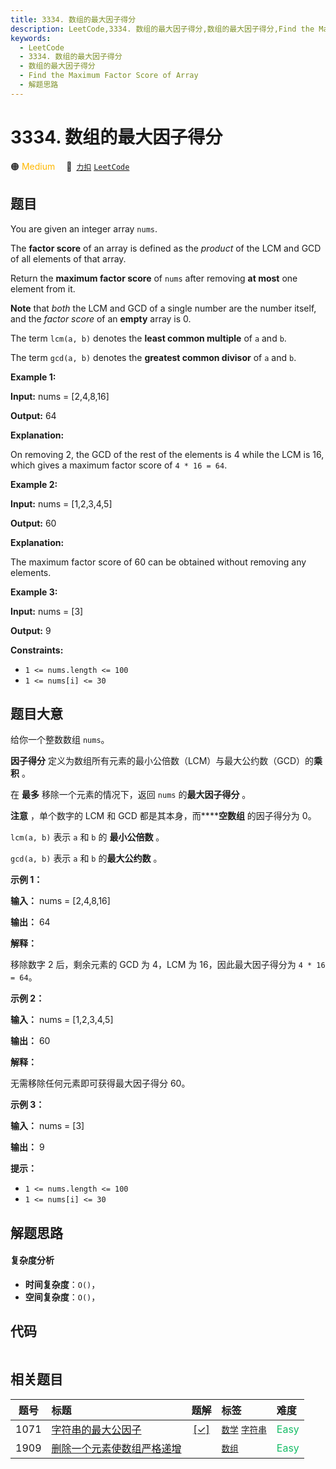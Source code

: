 ```yaml
---
title: 3334. 数组的最大因子得分
description: LeetCode,3334. 数组的最大因子得分,数组的最大因子得分,Find the Maximum Factor Score of Array,解题思路
keywords:
  - LeetCode
  - 3334. 数组的最大因子得分
  - 数组的最大因子得分
  - Find the Maximum Factor Score of Array
  - 解题思路
---
```


# 3334. 数组的最大因子得分

🟠 <font color=#ffb800>Medium</font>&emsp; 🔗&ensp;[`力扣`](https://leetcode.cn/problems/find-the-maximum-factor-score-of-array) [`LeetCode`](https://leetcode.com/problems/find-the-maximum-factor-score-of-array)

## 题目

You are given an integer array `nums`.

The **factor score** of an array is defined as the _product_ of the LCM and
GCD of all elements of that array.

Return the **maximum factor score** of `nums` after removing **at most** one
element from it.

**Note** that _both_ the LCM and GCD of a single number are the number itself,
and the _factor score_ of an **empty** array is 0.

The term `lcm(a, b)` denotes the **least common multiple** of `a` and `b`.

The term `gcd(a, b)` denotes the **greatest common divisor** of `a` and `b`.



**Example 1:**

**Input:** nums = [2,4,8,16]

**Output:** 64

**Explanation:**

On removing 2, the GCD of the rest of the elements is 4 while the LCM is 16,
which gives a maximum factor score of `4 * 16 = 64`.

**Example 2:**

**Input:** nums = [1,2,3,4,5]

**Output:** 60

**Explanation:**

The maximum factor score of 60 can be obtained without removing any elements.

**Example 3:**

**Input:** nums = [3]

**Output:** 9



**Constraints:**

  * `1 <= nums.length <= 100`
  * `1 <= nums[i] <= 30`


## 题目大意

给你一个整数数组 `nums`。

**因子得分** 定义为数组所有元素的最小公倍数（LCM）与最大公约数（GCD）的**乘积** 。

在 **最多** 移除一个元素的情况下，返回 `nums` 的**最大因子得分** 。

**注意** ，单个数字的 LCM 和 GCD 都是其本身，而******空数组** 的因子得分为 0。

`lcm(a, b)` 表示 `a` 和 `b` 的 **最小公倍数** 。

`gcd(a, b)` 表示 `a` 和 `b` 的**最大公约数** 。



**示例 1：**

**输入：** nums = [2,4,8,16]

**输出：** 64

**解释：**

移除数字 2 后，剩余元素的 GCD 为 4，LCM 为 16，因此最大因子得分为 `4 * 16 = 64`。

**示例 2：**

**输入：** nums = [1,2,3,4,5]

**输出：** 60

**解释：**

无需移除任何元素即可获得最大因子得分 60。

**示例 3：**

**输入：** nums = [3]

**输出：** 9



**提示：**

  * `1 <= nums.length <= 100`
  * `1 <= nums[i] <= 30`


## 解题思路

#### 复杂度分析

- **时间复杂度**：`O()`，
- **空间复杂度**：`O()`，

## 代码

```javascript

```

## 相关题目

<!-- prettier-ignore -->
| 题号 | 标题 | 题解 | 标签 | 难度 |
| :------: | :------ | :------: | :------ | :------ |
| 1071 | [字符串的最大公因子](https://leetcode.com/problems/greatest-common-divisor-of-strings) | [[✓]](/problem/1071.md) |  [`数学`](/tag/math.md) [`字符串`](/tag/string.md) | <font color=#15bd66>Easy</font> |
| 1909 | [删除一个元素使数组严格递增](https://leetcode.com/problems/remove-one-element-to-make-the-array-strictly-increasing) |  |  [`数组`](/tag/array.md) | <font color=#15bd66>Easy</font> |